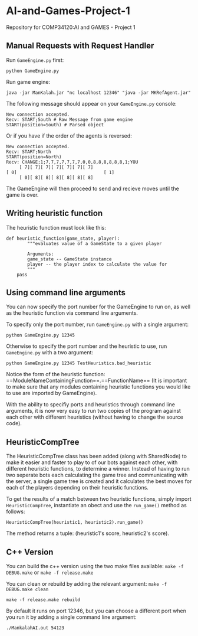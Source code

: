 
# AI-and-Games-Project-1

Repository for COMP34120:AI and GAMES - Project 1

  

## Manual Requests with Request Handler

Run `GameEngine.py` first:

  ```python GameEngine.py```

Run game engine:

```java -jar ManKalah.jar "nc localhost 12346" "java -jar MKRefAgent.jar"```

The following message should appear on your `GameEngine.py` console:
```
New connection accepted.
Recv: START;South # Raw Message from game engine
START(position=South) # Parsed object
```
Or if you have if the order of the agents is reversed:
```
New connection accepted.
Recv: START;North
START(position=North)
Recv: CHANGE;1;7,7,7,7,7,7,7,0,0,8,8,8,8,8,8,1;YOU
     [ 7][ 7][ 7][ 7][ 7][ 7][ 7]
[ 0]                                 [ 1]
     [ 0][ 8][ 8][ 8][ 8][ 8][ 8]

```

The GameEngine will then proceed to send and recieve moves until the game is over.

## Writing heuristic function

The heuristic function must look like this:

```
def heuristic_function(game_state, player):
        """evaluates value of a GameState to a given player

        Arguments:
        game_state -- GameState instance
        player -- the player index to calculate the value for
        """
    pass
```

## Using command line arguments

You can now specify the port number for the GameEngine to run on, as well as the heuristic function via command line arguments.

To specify only the port number, run `GameEngine.py` with a single argument:

  ```python GameEngine.py 12345```

Otherwise to specify the port number and the heuristic to use, run `GameEngine.py` with a two argument:

  ```python GameEngine.py 12345 TestHeuristics.bad_heuristic```
  
Notice the form of the heuristic function:
==ModuleNameContainingFunction==.==FunctionName==
(It is important to make sure that any modules containing heuristic functions you would like to use are imported by GameEngine).

With the ability to specifiy ports and heuristics through command line arguments, it is now very easy to run two copies of the program against each other with different heuristics (without having to change the source code).

## HeuristicCompTree
The HeuristicCompTree class has been added (along with SharedNode) to make it easier and faster to play to of our bots against each other, with different heuristic functions, to determine a winner. 
Instead of having to run two seperate bots each calculating the game tree and communicating with the server, a single game tree is created and it calculates the best moves for each of the players depending on their heuristic functions.

To get the results of a match between two heuristic functions, simply import `HeuristicCompTree`, instantiate an obect and use the `run_game()` method as follows:

```
HeuristicCompTree(heuristic1, heuristic2).run_game()
```

The method returns a tuple: (heuristic1's score, heuristic2's score).

## C++ Version

You can build the c++ version using the two make files available:
  ```make -f DEBUG.make```
or
  ```make -f release.make```
  
You can clean or rebuild by adding the relevant argument:
  ```make -f DEBUG.make clean```
  
  ```make -f release.make rebuild```
  
By default it runs on port 12346, but you can choose a different port when you run it by adding a single command line argument:


  ```./MankalahAI.out 54123```
  